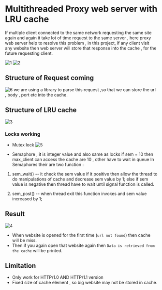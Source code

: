 <h1>Multithreaded Proxy web server with LRU cache</h1>
If multiple client connected to the same network requesting the same site again and again it take lot of time request to the same server , here proxy web server help to resolve this problem ,
in this project, if any client visit any website then web server will store that response into the cache , for the future requesting client.


![1](https://github.com/user-attachments/assets/56e2474a-d81d-42cd-a4b2-5673f4da14f5)
![2](https://github.com/user-attachments/assets/46b60cc2-f8c1-48a7-9e75-8c2a8e4c7b07)

## Structure of Request coming
![6](https://github.com/user-attachments/assets/34472ef1-b2db-4687-9196-545187fb160e)
we are using a library to parse this request ,so that we can store the url , body , port etc into the cache.
## Structure of LRU cache
![3](https://github.com/user-attachments/assets/fa46fc17-c46c-4a71-b1c5-5ab0092c5a56)

### Locks working 
- Mutex lock
![5](https://github.com/user-attachments/assets/b1311ca0-3c87-49d8-9121-aa77866f3db1)

- Semaphore , it is integer value and also same as locks
if sem = 10 then max_client can access the cache are 10 , other have to wait in queue
In Semaphores their are two function : 
1. sem_wait() -- it check the sem value if it positive then allow the thread to do manipulations of cache and decrease sem value by 1;
else if sem value is negative then thread have to wait until signal function is called.

2. sem_post() -- when thread exit this function invokes and sem value increased by 1;

## Result
![4](https://github.com/user-attachments/assets/6fbb3e22-61de-48e5-9fed-b4f77c2e0c6d)

 - When website is opened for the first time (`url not found`) then cache will be miss.
 - Then if you again open that website again then `Data is retrieved from the cache` will be printed.
## Limitation 
- Only work for HTTP/1.0 AND HTTP/1.1 version
- Fixed size of cache element , so big website may not be stored in cache.
